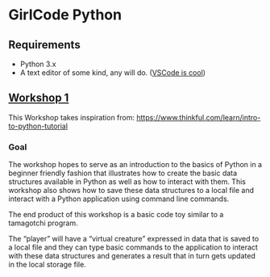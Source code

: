 # GirlCode Python

## Requirements
- Python 3.x
- A text editor of some kind, any will do. ([VSCode is cool](https://code.visualstudio.com/ "VSCode is cool"))


## [Workshop 1](https://github.com/hammanandre/GirlCode_Python_One/blob/master/Workshop1.md)
This Workshop takes inspiration from: https://www.thinkful.com/learn/intro-to-python-tutorial
### Goal
The workshop hopes to serve as an introduction to the basics of Python in a beginner friendly fashion that illustrates how to create the basic data structures available in Python as well as how to interact with them. This workshop also shows how to save these data structures to a local file and interact with a Python application using command line commands. 


The end product of this workshop is a basic code toy similar to a tamagotchi program.


The “player” will have a “virtual creature” expressed in data that is saved to a local file and they can type basic commands to the application to interact with these data structures and generates a result that in turn gets updated in the local storage file.
